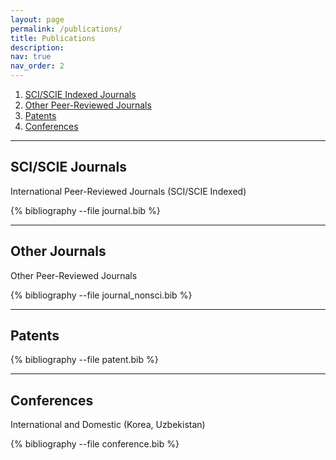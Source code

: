 ```yaml
---
layout: page
permalink: /publications/
title: Publications
description:
nav: true
nav_order: 2
---
```


<!-- _pages/publications.md -->

1. [SCI/SCIE Indexed Journals](#sciscie-journals)
2. [Other Peer-Reviewed Journals](#other-journals)
3. [Patents](#patents)
4. [Conferences](#conferences)

---

## SCI/SCIE Journals

International Peer-Reviewed Journals (SCI/SCIE Indexed)

<div class="publications">
{% bibliography --file journal.bib %}
</div>

---

## Other Journals

Other Peer-Reviewed Journals

<div class="publications">
{% bibliography --file journal_nonsci.bib %}
</div>

---

## Patents

<div class="publications">
{% bibliography --file patent.bib %}
</div>

---

## Conferences

International and Domestic (Korea, Uzbekistan)

<div class="publications">
{% bibliography --file conference.bib %}
</div>
